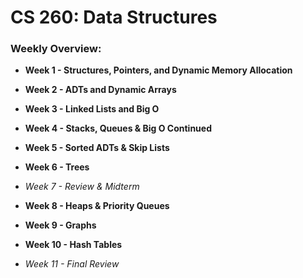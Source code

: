 <h1>CS 260: Data Structures</h1>

<h3>Weekly Overview:</h3>

* **Week 1 - Structures, Pointers, and Dynamic Memory Allocation**

* **Week 2 - ADTs and Dynamic Arrays**

* **Week 3 - Linked Lists and Big O**

* **Week 4 - Stacks, Queues & Big O Continued**

* **Week 5 - Sorted ADTs & Skip Lists**

* **Week 6 - Trees**

* *Week 7 - Review & Midterm*

* **Week 8 - Heaps & Priority Queues**

* **Week 9 - Graphs**

* **Week 10 - Hash Tables**

* *Week 11 - Final Review*
